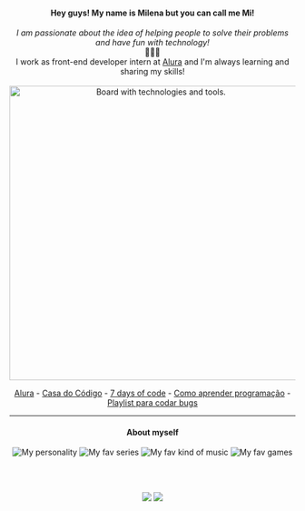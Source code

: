<div align="center">
<h4>Hey guys! My name is Milena but you can call me Mi!</h4>

<p> 
  <em>I am passionate about the idea of helping people to solve their problems and have fun with technology!</em><br>
  💙💙💙<br>
  I work as front-end developer intern at <a href="https://github.com/alura-cursos">Alura</a> and I'm always learning and sharing my skills!<br><br>
  
<img src="https://cdn.discordapp.com/attachments/904892540409503866/1002064361667444878/board_min.png" alt="Board with technologies and tools." align="center" width="518">
</p>


[Alura](https://www.alura.com.br/formacoes) - [Casa do Código](https://www.casadocodigo.com.br/products/livro-git-github?_pos=1&_sid=25b0a52bb&_ss=r) - [7 days of code](https://7daysofcode.io/) - [Como aprender programação](https://dev.to/milenaemmert/como-estudar-e-aprender-programacao-de-forma-mais-eficaz-4p6b) - [Playlist para codar bugs](https://open.spotify.com/playlist/3zHDSLqtkQRTswoHEHOnyE?si=ecf9dcce3f3246d8)

<hr>

<h4>About myself</h4>
<img src="https://cdn.discordapp.com/attachments/904892540409503866/1001951284649271296/personality_.gif" alt="My personality"> 
<img src="https://cdn.discordapp.com/attachments/904892540409503866/1001951589566775417/series__.gif" alt="My fav series"> 
<img src="https://cdn.discordapp.com/attachments/904892540409503866/1001950885133418557/music__.gif" alt="My fav kind of music"> 
<img src="https://cdn.discordapp.com/attachments/904892540409503866/1001950736336289842/games__.gif" alt="My fav games">

<br><br> 

<a href="https://www.linkedin.com/in/milenaemmert/"> <img src="https://cdn.discordapp.com/attachments/904892540409503866/1002068594722607124/in.png"></a>
<a href="https://dev.to/milenaemmert"> <img src="https://cdn.discordapp.com/attachments/904892540409503866/1002068594408042546/dev.png"></a>

</div>
